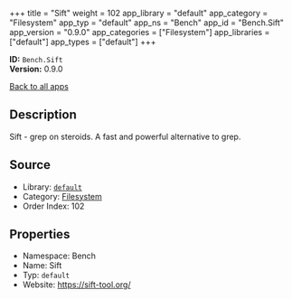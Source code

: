 ﻿+++
title = "Sift"
weight = 102
app_library = "default"
app_category = "Filesystem"
app_typ = "default"
app_ns = "Bench"
app_id = "Bench.Sift"
app_version = "0.9.0"
app_categories = ["Filesystem"]
app_libraries = ["default"]
app_types = ["default"]
+++

**ID:** `Bench.Sift`  
**Version:** 0.9.0  
<!--more-->

[Back to all apps](/apps/)

## Description
Sift - grep on steroids. A fast and powerful alternative to grep.

## Source

* Library: [`default`](/app_libraries/default)
* Category: [Filesystem](/app_categories/filesystem)
* Order Index: 102

## Properties

* Namespace: Bench
* Name: Sift
* Typ: `default`
* Website: <https://sift-tool.org/>

